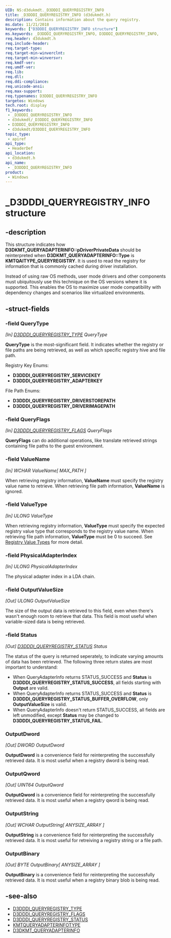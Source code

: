 ```yaml
---
UID: NS:d3dukmdt._D3DDDI_QUERYREGISTRY_INFO
title: _D3DDDI_QUERYREGISTRY_INFO (d3dukmdt.h)
description: Contains information about the query registry.
ms.date: 11/21/2018
keywords: ["D3DDDI_QUERYREGISTRY_INFO structure"]
ms.keywords: _D3DDDI_QUERYREGISTRY_INFO, D3DDDI_QUERYREGISTRY_INFO,
req.header: d3dukmdt.h
req.include-header: 
req.target-type: 
req.target-min-winverclnt: 
req.target-min-winversvr: 
req.kmdf-ver: 
req.umdf-ver: 
req.lib: 
req.dll: 
req.ddi-compliance: 
req.unicode-ansi: 
req.max-support: 
req.typenames: D3DDDI_QUERYREGISTRY_INFO
targetos: Windows
tech.root: display
f1_keywords:
 - _D3DDDI_QUERYREGISTRY_INFO
 - d3dukmdt/_D3DDDI_QUERYREGISTRY_INFO
 - D3DDDI_QUERYREGISTRY_INFO
 - d3dukmdt/D3DDDI_QUERYREGISTRY_INFO
topic_type:
 - apiref
api_type:
 - HeaderDef
api_location:
 - d3dukmdt.h
api_name:
 - _D3DDDI_QUERYREGISTRY_INFO
product:
 - Windows
---
```


# _D3DDDI_QUERYREGISTRY_INFO structure


## -description

This structure indicates how **D3DKMT_QUERYADAPTERINFO\::pDriverPrivateData** should be reinterpreted when **D3DKMT_QUERYADAPTERINFO\::Type** is **KMTQAITYPE_QUERYREGISTRY**. 
It is used to read the registry for information that is commonly cached during driver installation.

Instead of using raw OS methods, user mode drivers and other components must ubiquitously use this technique on the OS versions where it is supported.
This enables the OS to maximize user mode compatibility with dependency changes and scenarios like virtualized environments.

## -struct-fields

### -field QueryType

*[In] [D3DDDI_QUERYREGISTRY_TYPE](ne-d3dukmdt-_d3dddi_queryregistry_type.md) QueryType*

**QueryType** is the most-significant field.
It indicates whether the registry or file paths are being retrieved, as well as which specific registry hive and file path.

Registry Key Enums:
- **D3DDDI_QUERYREGISTRY_SERVICEKEY**
- **D3DDDI_QUERYREGISTRY_ADAPTERKEY**

File Path Enums:
- **D3DDDI_QUERYREGISTRY_DRIVERSTOREPATH**
- **D3DDDI_QUERYREGISTRY_DRIVERIMAGEPATH**

### -field QueryFlags

*[In] [D3DDDI_QUERYREGISTRY_FLAGS](ns-d3dukmdt-_d3dddi_queryregistry_flags.md) QueryFlags*

**QueryFlags** can do additional operations, like translate retrieved strings containing file paths to the guest environment.

### -field ValueName

*[In] WCHAR ValueName[ MAX\_PATH ]*

When retrieving registry information, **ValueName** must specify the registry value name to retrieve.
When retrieving file path information, **ValueName** is ignored.

### -field ValueType

*[In] ULONG ValueType*

When retrieving registry information, **ValueType** must specify the expected registry value type that corresponds to the registry value name.
When retrieving file path information, **ValueType** must be 0 to succeed. 
See [Registry Value Types](/windows/win32/sysinfo/registry-value-types) for more detail.

### -field PhysicalAdapterIndex

*[In] ULONG PhysicalAdapterIndex*

The physical adapter index in a LDA chain.

### -field OutputValueSize

*[Out] ULONG OutputValueSize*

The size of the output data is retrieved to this field, even when there's wasn't enough room to retrieve that data.
This field is most useful when variable-sized data is being retrieved.

### -field Status

*[Out] [D3DDDI_QUERYREGISTRY_STATUS](ne-d3dukmdt-_d3dddi_queryregistry_status.md) Status*

The status of the query is returned seperately, to indicate varying amounts of data has been retrieved.
The following three return states are most important to understand:
- When QueryAdapterInfo returns STATUS_SUCCESS and **Status** is **D3DDDI_QUERYREGISTRY_STATUS_SUCCESS**, all fields starting with **Output** are valid.
- When QueryAdapterInfo returns STATUS_SUCCESS and **Status** is **D3DDDI_QUERYREGISTRY_STATUS_BUFFER_OVERFLOW**, only **OutputValueSize** is valid.
- When QueryAdapterInfo doesn't return STATUS_SUCCESS, all fields are left unmodified, except **Status** may be changed to **D3DDDI_QUERYREGISTRY_STATUS_FAIL**.

### OutputDword
*[Out] DWORD OutputDword*

**OutputDword** is a convenience field for reinterpreting the successfully retrieved data.
It is most useful when a registry dword is being read.

### OutputQword
*[Out] UINT64 OutputQword*

**OutputQword** is a convenience field for reinterpreting the successfully retrieved data.
It is most useful when a registry qword is being read.

### OutputString
*[Out] WCHAR OutputString[ ANYSIZE\_ARRAY ]*

**OutputString** is a convenience field for reinterpreting the successfully retrieved data.
It is most useful for retreiving a registry string or a file path.

### OutputBinary
*[Out] BYTE OutputBinary[ ANYSIZE\_ARRAY ]*

**OutputBinary** is a convenience field for reinterpreting the successfully retrieved data.
It is most useful when a registry binary blob is being read.

## -see-also

- [D3DDDI_QUERYREGISTRY_TYPE](ne-d3dukmdt-_d3dddi_queryregistry_type.md)
- [D3DDDI_QUERYREGISTRY_FLAGS](ns-d3dukmdt-_d3dddi_queryregistry_flags.md)
- [D3DDDI_QUERYREGISTRY_STATUS](ne-d3dukmdt-_d3dddi_queryregistry_status.md)
- [KMTQUERYADAPTERINFOTYPE](../d3dkmthk/ne-d3dkmthk-_kmtqueryadapterinfotype.md)
- [D3DKMT_QUERYADAPTERINFO](../d3dkmthk/ns-d3dkmthk-_d3dkmt_queryadapterinfo.md)
